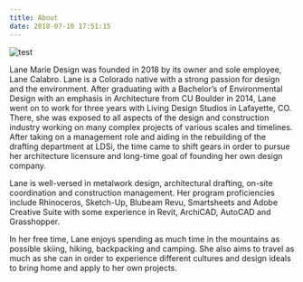 ```yaml
---
title: About
date: 2018-07-10 17:51:15
---
```


![test](\lanecalabro.github.io\images\IMG_20180323_195122.jpg)

Lane Marie Design was founded in 2018 by its owner and sole employee, Lane Calabro. Lane is a Colorado native with a strong passion for design and the environment. After graduating with a Bachelor’s of Environmental Design with an emphasis in Architecture from CU Boulder in 2014, Lane went on to work for three years with Living Design Studios in Lafayette, CO. There, she was exposed to all aspects of the design and construction industry working on many complex projects of various scales and timelines. After taking on a management role and aiding in the rebuilding of the drafting department at LDSi, the time came to shift gears in order to pursue her architecture licensure and long-time goal of founding her own design company.

Lane is well-versed in metalwork design, architectural drafting, on-site coordination and construction management. Her program proficiencies include Rhinoceros, Sketch-Up, Blubeam Revu, Smartsheets and Adobe Creative Suite with some experience in Revit, ArchiCAD, AutoCAD and Grasshopper.

In her free time, Lane enjoys spending as much time in the mountains as possible skiing, hiking, backpacking and camping. She also aims to travel as much as she can in order to experience different cultures and design ideals to bring home and apply to her own projects.
